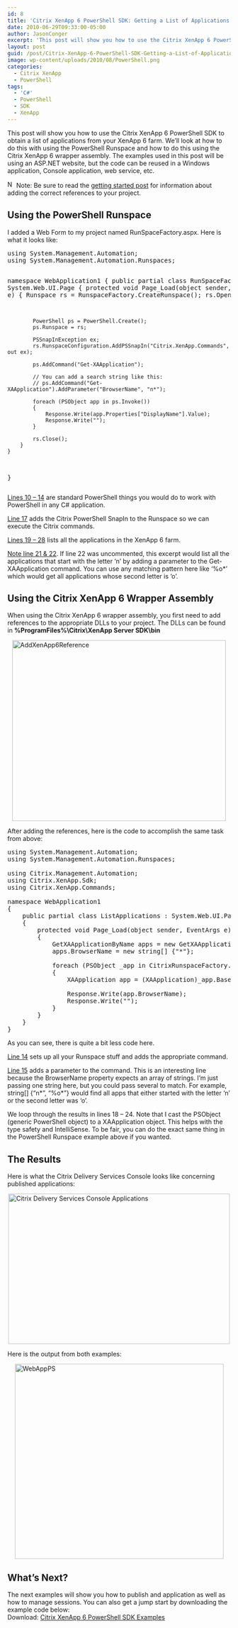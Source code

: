 ```yaml
---
id: 8
title: 'Citrix XenApp 6 PowerShell SDK: Getting a List of Applications with C#'
date: 2010-06-29T09:33:00-05:00
author: JasonConger
excerpt: 'This post will show you how to use the Citrix XenApp 6 PowerShell SDK to obtain a list of applications from your XenApp 6 farm.  We’ll look at how to do this with using the PowerShell Runspace and how to do this using the Citrix XenApp 6 wrapper assembly.'
layout: post
guid: /post/Citrix-XenApp-6-PowerShell-SDK-Getting-a-List-of-Applications.aspx
image: wp-content/uploads/2010/08/PowerShell.png
categories:
  - Citrix XenApp
  - PowerShell
tags:
  - 'C#'
  - PowerShell
  - SDK
  - XenApp
---
```

This post will show you how to use the Citrix XenApp 6 PowerShell SDK to obtain a list of applications from your XenApp 6 farm.  We’ll look at how to do this with using the PowerShell Runspace and how to do this using the Citrix XenApp 6 wrapper assembly.  The examples used in this post will be using an ASP.NET website, but the code can be reused in a Windows application, Console application, web service, etc.

<img style="display: inline; margin-left: 0px; margin-right: 0px; border-width: 0px;" title="Note" src="http://www.jasonconger.com/images/articleImages/Note.png" border="0" alt="Note" width="16" height="16" /> Note: Be sure to read the <a href="http://www.jasonconger.com/post/Getting-Started-with-the-Citrix-XenApp-PowerShell-SDK-and-C.aspx">getting started post</a> for information about adding the correct references to your project.
<h2>Using the PowerShell Runspace</h2>
I added a Web Form to my project named RunSpaceFactory.aspx.  Here is what it looks like:
<pre class="brush: c-sharp;">
using System.Management.Automation;
using System.Management.Automation.Runspaces;

namespace WebApplication1
{
    public partial class RunSpaceFactory : System.Web.UI.Page
    {
        protected void Page_Load(object sender, EventArgs e)
        {
            Runspace rs = RunspaceFactory.CreateRunspace();
            rs.Open();

            PowerShell ps = PowerShell.Create();
            ps.Runspace = rs;

            PSSnapInException ex;
            rs.RunspaceConfiguration.AddPSSnapIn("Citrix.XenApp.Commands", out ex);

            ps.AddCommand("Get-XAApplication");

            // You can add a search string like this:
            // ps.AddCommand("Get-XAApplication").AddParameter("BrowserName", "n*");

            foreach (PSObject app in ps.Invoke())
            {
                Response.Write(app.Properties["DisplayName"].Value);
                Response.Write("");
            }

            rs.Close();
        }
    }
}</pre>
<span style="text-decoration: underline;">Lines 10 – 14</span> are standard PowerShell things you would do to work with PowerShell in any C# application.

<span style="text-decoration: underline;">Line 17</span> adds the Citrix PowerShell SnapIn to the Runspace so we can execute the Citrix commands.

<span style="text-decoration: underline;">Lines 19 – 28</span> lists all the applications in the XenApp 6 farm.

<span style="text-decoration: underline;">Note line 21 &amp; 22</span>. If line 22 was uncommented, this excerpt would list all the applications that start with the letter ‘n’ by adding a parameter to the Get-XAApplication command.  You can use any matching pattern here like ‘%o*’ which would get all applications whose second letter is ‘o’.
<h2>Using the Citrix XenApp 6 Wrapper Assembly</h2>
When using the Citrix XenApp 6 wrapper assembly, you first need to add references to the appropriate DLLs to your project.  The DLLs can be found in <strong>%ProgramFiles%\Citrix\XenApp Server SDK\bin</strong>

<a href="http://www.jasonconger.com/images/articleImages/AddXenApp6Reference.png" target="_blank"><img style="display: block; float: none; margin-left: auto; margin-right: auto; border-width: 0px;" title="AddXenApp6Reference" src="http://www.jasonconger.com/images/articleImages/AddXenApp6Reference_thumb.png" border="0" alt="AddXenApp6Reference" width="482" height="408" /></a>

After adding the references, here is the code to accomplish the same task from above:
<pre class="brush: c-sharp;">using System.Management.Automation;
using System.Management.Automation.Runspaces;

using Citrix.Management.Automation;
using Citrix.XenApp.Sdk;
using Citrix.XenApp.Commands;

namespace WebApplication1
{
    public partial class ListApplications : System.Web.UI.Page
    {
        protected void Page_Load(object sender, EventArgs e)
        {
            GetXAApplicationByName apps = new GetXAApplicationByName();
            apps.BrowserName = new string[] {"*"};

            foreach (PSObject _app in CitrixRunspaceFactory.DefaultRunspace.ExecuteCommand(apps))
            {
                XAApplication app = (XAApplication)_app.BaseObject;

                Response.Write(app.BrowserName);
                Response.Write("");
            }
        }
    }
}</pre>
As you can see, there is quite a bit less code here.

<span style="text-decoration: underline;">Line 14</span> sets up all your Runspace stuff and adds the appropriate command.

<span style="text-decoration: underline;">Line 15</span> adds a parameter to the command.  This is an interesting line because the BrowserName property expects an array of strings.  I’m just passing one string here, but you could pass several to match.  For example, string[] {“n*”, “%o*”} would find all apps that either started with the letter ‘n’ or the second letter was ‘o’.

We loop through the results in lines 18 – 24.  Note that I cast the PSObject (generic PowerShell object) to a XAApplication object.  This helps with the type safety and IntelliSense.  To be fair, you can do the exact same thing in the PowerShell Runspace example above if you wanted.
<h2>The Results</h2>
Here is what the Citrix Delivery Services Console looks like concerning published applications:

<a href="http://www.jasonconger.com/images/articleImages/CDSCApps_1.png" target="_blank"><img style="display: block; float: none; margin-left: auto; margin-right: auto; border-width: 0px;" title="Citrix Delivery Services Console Applications" src="http://www.jasonconger.com/images/articleImages/CDSCApps_thumb_1.png" border="0" alt="Citrix Delivery Services Console Applications" width="500" height="339" /></a>

Here is the output from both examples:

<a href="http://www.jasonconger.com/images/articleImages/WebAppPS.png" target="_blank"><img style="display: block; float: none; margin-left: auto; margin-right: auto; border: 0px;" title="WebAppPS" src="http://www.jasonconger.com/images/articleImages/WebAppPS_thumb.png" border="0" alt="WebAppPS" width="471" height="440" /></a>
<h2>What’s Next?</h2>
The next examples will show you how to publish and application as well as how to manage sessions.  You can also get a jump start by downloading the example code below:
<div class="download">Download: <a href="http://www.jasonconger.com/downloads/XenApp6SDK/JasonConger.com_XenApp6SDK_Samples.zip">Citrix XenApp 6 PowerShell SDK Examples</a></div>